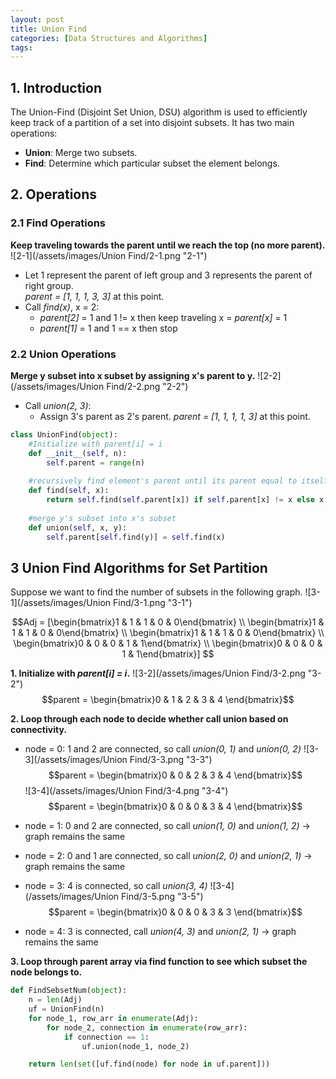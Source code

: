 ```yaml
---
layout: post
title: Union Find
categories: [Data Structures and Algorithms]
tags: 
---
```


<script type="text/javascript" async
    src="https://cdnjs.cloudflare.com/ajax/libs/mathjax/2.7.7/MathJax.js?config=TeX-MML-AM_CHTML">
</script>

## 1. Introduction
The Union-Find (Disjoint Set Union, DSU) algorithm is used to efficiently keep track of a partition of a set into disjoint subsets.
It has two main operations: <br>
- **Union**: Merge two subsets.
- **Find**: Determine which particular subset the element belongs.

## 2. Operations
### 2.1 Find Operations
**Keep traveling towards the parent until we reach the top (no more parent).**
![2-1](/assets/images/Union Find/2-1.png "2-1")

- Let 1 represent the parent of left group and 3 represents the parent of right group. <br>
	_parent = [1, 1, 1, 3, 3]_ at this point.
- Call _find(x)_, x = 2:
	- _parent[2]_ = 1 and 1 != x then keep traveling x = _parent[x]_ = 1
	- _parent[1]_ = 1 and 1 == x then stop
	
### 2.2 Union Operations
**Merge y subset into x subset by assigning x's parent to y.**
![2-2](/assets/images/Union Find/2-2.png "2-2")
- Call _union(2, 3)_: 
	- Assign 3's parent as 2's parent. _parent = [1, 1, 1, 1, 3]_ at this point.

```python
class UnionFind(object):
	#Initialize with parent[i] = i
	def __init__(self, n):
		self.parent = range(n)
	
	#recursively find element's parent until its parent equal to itself (no parent)
	def find(self, x):
		return self.find(self.parent[x]) if self.parent[x] != x else x
	
	#merge y's subset into x's subset
	def union(self, x, y):
		self.parent[self.find(y)] = self.find(x)
```

## 3 Union Find Algorithms for Set Partition
Suppose we want to find the number of subsets in the following graph.
![3-1](/assets/images/Union Find/3-1.png "3-1")

$$Adj = [\begin{bmatrix}1 & 1 & 1 & 0 & 0\end{bmatrix} \\ \begin{bmatrix}1 & 1 & 1 & 0 & 0\end{bmatrix} \\ \begin{bmatrix}1 & 1 & 1 & 0 & 0\end{bmatrix} \\ \begin{bmatrix}0 & 0 & 0 & 1 & 1\end{bmatrix} \\ \begin{bmatrix}0 & 0 & 0 & 1 & 1\end{bmatrix}] $$

**1. Initialize with _parent[i] = i_.**
![3-2](/assets/images/Union Find/3-2.png "3-2")
$$parent = \begin{bmatrix}0 & 1 & 2 & 3 & 4 \end{bmatrix}$$

**2. Loop through each node to decide whether call union based on connectivity.**

- node = 0: 1 and 2 are connected, so call _union(0, 1)_ and _union(0, 2)_ 
![3-3](/assets/images/Union Find/3-3.png "3-3")
$$parent = \begin{bmatrix}0 & 0 & 2 & 3 & 4 \end{bmatrix}$$
![3-4](/assets/images/Union Find/3-4.png "3-4")
$$parent = \begin{bmatrix}0 & 0 & 0 & 3 & 4 \end{bmatrix}$$

- node = 1: 0 and 2 are connected, so call _union(1, 0)_ and _union(1, 2)_ -> graph remains the same
- node = 2: 0 and 1 are connected, so call _union(2, 0)_ and _union(2, 1)_ -> graph remains the same
- node = 3: 4 is connected, so call _union(3, 4)_
![3-4](/assets/images/Union Find/3-5.png "3-5")
$$parent = \begin{bmatrix}0 & 0 & 0 & 3 & 3 \end{bmatrix}$$
- node = 4: 3 is connected, call _union(4, 3)_ and _union(2, 1)_ -> graph remains the same

**3. Loop through parent array via find function to see which subset the node belongs to.**


```python
def FindSebsetNum(object):
	n = len(Adj)
	uf = UnionFind(n)
	for node_1, row_arr in enumerate(Adj):
		for node_2, connection in enumerate(row_arr):
			if connection == 1:
				uf.union(node_1, node_2)

	return len(set([uf.find(node) for node in uf.parent]))
```